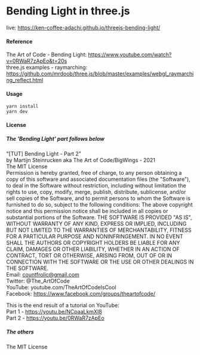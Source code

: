 # Bending Light in three.js

live: https://ken-coffee-adachi.github.io/threejs-bending-light/

#### Reference

The Art of Code - Bending Light: https://www.youtube.com/watch?v=0RWaR7zApEo&t=20s  
three.js examples - raymarching: https://github.com/mrdoob/three.js/blob/master/examples/webgl_raymarching_reflect.html

#### Usage

```
yarn install
yarn dev
```

#### License

##### The 'Bending Light' part follows below
"[TUT] Bending Light - Part 2"  
by Martijn Steinrucken aka The Art of Code/BigWings - 2021  
The MIT License  
Permission is hereby granted, free of charge, to any person obtaining a copy of this software and associated documentation files (the "Software"), to deal in the Software without restriction, including without limitation the rights to use, copy, modify, merge, publish, distribute, sublicense, and/or sell copies of the Software, and to permit persons to whom the Software is furnished to do so, subject to the following conditions: The above copyright notice and this permission notice shall be included in all copies or substantial portions of the Software. THE SOFTWARE IS PROVIDED "AS IS", WITHOUT WARRANTY OF ANY KIND, EXPRESS OR IMPLIED, INCLUDING BUT NOT LIMITED TO THE WARRANTIES OF MERCHANTABILITY, FITNESS FOR A PARTICULAR PURPOSE AND NONINFRINGEMENT. IN NO EVENT SHALL THE AUTHORS OR COPYRIGHT HOLDERS BE LIABLE FOR ANY CLAIM, DAMAGES OR OTHER LIABILITY, WHETHER IN AN ACTION OF CONTRACT, TORT OR OTHERWISE, ARISING FROM, OUT OF OR IN CONNECTION WITH THE SOFTWARE OR THE USE OR OTHER DEALINGS IN THE SOFTWARE.  
Email: countfrolic@gmail.com  
Twitter: @The_ArtOfCode  
YouTube: youtube.com/TheArtOfCodeIsCool  
Facebook: https://www.facebook.com/groups/theartofcode/  

This is the end result of a tutorial on YouTube:  
Part 1 - https://youtu.be/NCpaaLkmXI8  
Part 2 - https://youtu.be/0RWaR7zApEo  

##### The others
The MIT License  
